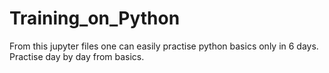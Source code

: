 # Training_on_Python

 From this jupyter files one can easily practise python basics only in 6 days.
 Practise day by day from basics.
